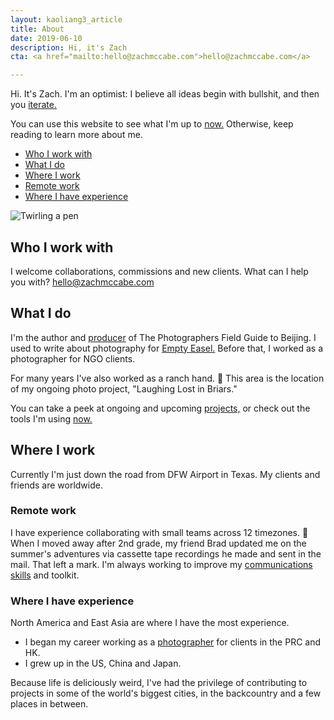 ```yaml
---
layout: kaoliang3_article
title: About
date: 2019-06-10
description: Hi, it's Zach
cta: <a href="mailto:hello@zachmccabe.com">hello@zachmccabe.com</a>

---
```



Hi. It's Zach. I'm an optimist: I believe all ideas begin with bullshit, and then you [iterate.](https://www.zachmccabe.com/bullshit.html)

You can use this website to see what I'm up to [now.](https://www.zachmccabe.com/now.html) Otherwise, keep reading to learn more about me.



+ [Who I work with](https://www.zachmccabe.com/about.html#who-i-work-with)
+ [What I do](https://www.zachmccabe.com/about.html#what-i-do)
+ [Where I work](https://www.zachmccabe.com/about.html#where-i-work)
+ [Remote work](https://www.zachmccabe.com/about.html#remote-work)
+ [Where I have experience](https://www.zachmccabe.com/about.html#where-i-have-experience)


<img src="https://www.zachmccabe.com/assets/viz/penx300.png" alt="Twirling a pen" style="max-width:300px" />


## Who I work with

I welcome collaborations, commissions and new clients. What can I help you with? [hello@zachmccabe.com](mailto:hello@zachmccabe.com)




## What I do

I'm the author and [producer](https://www.zachmccabe.com/beijing/how_the_book_got_made.html) of The Photographers Field Guide to Beijing. I used to write about photography for [Empty Easel.](https://www.google.com/search?q=site%3A+emptyeasel.com+zach+mccabe) Before that, I worked as a photographer for NGO clients.

For many years I've also worked as a ranch hand. 🍃 This area is the location of my ongoing photo project, "Laughing Lost in Briars."

You can take a peek at ongoing and upcoming [projects,](https://www.zachmccabe.com/now.html#ongoing-and-upcoming) or check out the tools I'm using [now.](https://www.zachmccabe.com/now.html#tools-im-using-now)




## Where I work

Currently I'm just down the road from DFW Airport in Texas. My clients and friends are worldwide.



### Remote work

I have experience collaborating with small teams across 12 timezones. 📮 When I moved away after 2nd grade, my friend Brad updated me on the summer's adventures via cassette tape recordings he made and sent in the mail. That left a mark. I'm always working to improve my [communications skills](https://www.zachmccabe.com/just_ask.html) and toolkit.



### Where I have experience

North America and East Asia are where I have the most experience.

  + I began my career working as a [photographer](https://www.zachmccabe.com/postcard.html) for clients in the PRC and HK.
  + I grew up in the US, China and Japan.

Because life is deliciously weird, I've had the privilege of contributing to projects in some of the world's biggest cities, in the backcountry and a few places in between.
